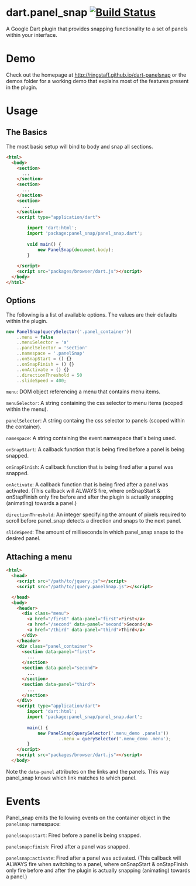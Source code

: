 # dart.panel_snap [![Build Status](https://travis-ci.org/ringstaff/dart-panelsnap.png)](https://travis-ci.org/ringstaff/dart-panelsnap)
A Google Dart plugin that provides snapping functionality to a set of panels within your interface.

# Demo
Check out the homepage at http://ringstaff.github.io/dart-panelsnap or the demos folder for a working demo that explains most of the features present in the plugin.

# Usage
## The Basics
The most basic setup will bind to body and snap all sections.

```html
<html>
  <body>
    <section>
      ...
    </section>
    <section>
      ...
    </section>
    <section>
      ...
    </section>
	<script type="application/dart">
	
		import 'dart:html';
		import 'package:panel_snap/panel_snap.dart';
      
		void main() {
			new PanelSnap(document.body);
		}
		
	</script>
	<script src="packages/browser/dart.js"></script>
  </body>
</html>
```

## Options
The following is a list of available options. The values are their defaults within the plugin.
```javascript
new PanelSnap(querySelector('.panel_container'))
    ..menu = false
    ..menuSelector = 'a'
    ..panelSelector = 'section'
    ..namespace = '.panelSnap'
    ..onSnapStart = () {}
    ..onSnapFinish = () {}
    ..onActivate = () {}
    ..directionThreshold = 50
    ..slideSpeed = 400;
```

`menu`:
DOM object referencing a menu that contains menu items.

`menuSelector`:
A string containing the css selector to menu items (scoped within the menu).

`panelSelector`:
A string containg the css selector to panels (scoped within the container).

`namespace`:
A string containing the event namespace that's being used.

`onSnapStart`:
A callback function that is being fired before a panel is being snapped.

`onSnapFinish`:
A callback function that is being fired after a panel was snapped.

`onActivate`:
A callback function that is being fired after a panel was activated. (This callback will ALWAYS fire, where onSnapStart & onStapFinish only fire before and after the plugin is actually snapping (animating) towards a panel.)

`directionThreshold`:
An integer specifying the amount of pixels required to scroll before panel_snap detects a direction and snaps to the next panel.

`slideSpeed`:
The amount of milliseconds in which panel_snap snaps to the desired panel.

## Attaching a menu

```html
<html>
  <head>
    <script src="/path/to/jquery.js"></script>
    <script src="/path/to/jquery.panelSnap.js"></script>

  </head>
  <body>
    <header>
      <div class="menu">
        <a href="/first" data-panel="first">First</a>
        <a href="/second" data-panel="second">Second</a>
        <a href="/third" data-panel="third">Third</a>
      </div>
    </header>
    <div class="panel_container">
      <section data-panel="first">
        ...
      </section>
      <section data-panel="second">
        ...
      </section>
      <section data-panel="third">
        ...
      </section>
    </div>
	<script type="application/dart">
        import 'dart:html';
        import 'package:panel_snap/panel_snap.dart';
		
		main() {
			new PanelSnap(querySelector('.menu_demo .panels'))
					..menu = querySelector('.menu_demo .menu');
		}
    </script>
	<script src="packages/browser/dart.js"></script>
  </body>
```

Note the `data-panel` attributes on the links and the panels. This way panel_snap knows which link matches to which panel.

# Events
Panel_snap emits the following events on the container object in the `panelsnap` namespace:

`panelsnap:start`:
Fired before a panel is being snapped.

`panelsnap:finish`:
Fired after a panel was snapped.

`panelsnap:activate`:
Fired after a panel was activated. (This callback will ALWAYS fire when switching to a panel, where onSnapStart & onStapFinish only fire before and after the plugin is actually snapping (animating) towards a panel.)